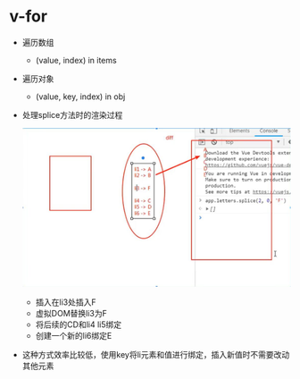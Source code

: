 # v-for

+ 遍历数组

  + (value, index) in items

+ 遍历对象

  + (value, key, index) in obj

+ 处理splice方法时的渲染过程

  ![arr.splice-vue处理VDOM的内部原理](arr.splice-vue处理VDOM的内部原理.jpg)
  + 插入在li3处插入F
  + 虚拟DOM替换li3为F
  + 将后续的CD和li4 li5绑定 
  + 创建一个新的li6绑定E

+ 这种方式效率比较低，使用key将li元素和值进行绑定，插入新值时不需要改动其他元素